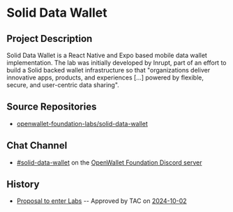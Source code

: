 # Solid Data Wallet

## Project Description

Solid Data Wallet is a React Native and Expo based mobile data wallet implementation. The lab was initially developed by Inrupt, part of an effort to build a Solid backed wallet infrastructure so that "organizations deliver innovative apps, products, and experiences [...] powered by flexible, secure, and user-centric data sharing".

## Source Repositories

- [openwallet-foundation-labs/solid-data-wallet](https://github.com/openwallet-foundation-labs/solid-data-wallet)

## Chat Channel

- [#solid-data-wallet](https://discord.com/channels/1022962884864643214/1291098042422005801) on the [OpenWallet Foundation Discord server](https://discord.gg/openwalletfoundation)

## History

- [Proposal to enter Labs](https://github.com/openwallet-foundation/project-proposals/blob/a274316a9a90b59796d510590254e45cce706500/projects/solid-data-wallet.md) -- Approved by TAC on [2024-10-02](../meetings/2024/2024-10-02.md)
